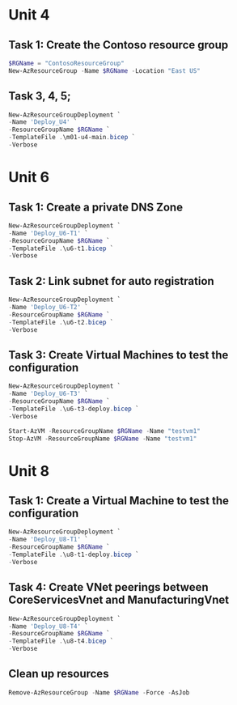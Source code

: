 # Unit 4
## Task 1: Create the Contoso resource group
```Powershell
$RGName = "ContosoResourceGroup"
New-AzResourceGroup -Name $RGName -Location "East US"
```

## Task 3, 4, 5;
```Powershell
New-AzResourceGroupDeployment `
-Name 'Deploy_U4' `
-ResourceGroupName $RGName `
-TemplateFile .\m01-u4-main.bicep `
-Verbose
```

# Unit 6
## Task 1: Create a private DNS Zone
```Powershell
New-AzResourceGroupDeployment `
-Name 'Deploy_U6-T1' `
-ResourceGroupName $RGName `
-TemplateFile .\u6-t1.bicep `
-Verbose
```

## Task 2: Link subnet for auto registration
```Powershell
New-AzResourceGroupDeployment `
-Name 'Deploy_U6-T2' `
-ResourceGroupName $RGName `
-TemplateFile .\u6-t2.bicep `
-Verbose
```

## Task 3: Create Virtual Machines to test the configuration
```Powershell
New-AzResourceGroupDeployment `
-Name 'Deploy_U6-T3' `
-ResourceGroupName $RGName `
-TemplateFile .\u6-t3-deploy.bicep `
-Verbose

Start-AzVM -ResourceGroupName $RGName -Name "testvm1" 
Stop-AzVM -ResourceGroupName $RGName -Name "testvm1" 
```

# Unit 8
## Task 1: Create a Virtual Machine to test the configuration
```Powershell
New-AzResourceGroupDeployment `
-Name 'Deploy_U8-T1' `
-ResourceGroupName $RGName `
-TemplateFile .\u8-t1-deploy.bicep `
-Verbose
```

## Task 4: Create VNet peerings between CoreServicesVnet and ManufacturingVnet
```Powershell
New-AzResourceGroupDeployment `
-Name 'Deploy_U8-T4' `
-ResourceGroupName $RGName `
-TemplateFile .\u8-t4.bicep `
-Verbose
```

## Clean up resources
```Powershell
Remove-AzResourceGroup -Name $RGName -Force -AsJob
```